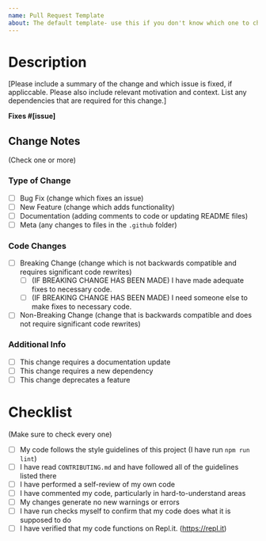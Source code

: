 ```yaml
---
name: Pull Request Template
about: The default template- use this if you don't know which one to choose.
---
```


# Description
[Please include a summary of the change and which issue is fixed, if appliccable. Please also include relevant motivation and context. List any dependencies that are required for this change.]

**Fixes #[issue]**

## Change Notes
(Check one or more)

### Type of Change
- [ ] Bug Fix (change which fixes an issue)
- [ ] New Feature (change which adds functionality)
- [ ] Documentation (adding comments to code or updating README files)
- [ ] Meta (any changes to files in the `.github` folder)

### Code Changes
- [ ] Breaking Change (change which is not backwards compatible and requires significant code rewrites)
    - [ ] (IF BREAKING CHANGE HAS BEEN MADE) I have made adequate fixes to necessary code.
    - [ ] (IF BREAKING CHANGE HAS BEEN MADE) I need someone else to make fixes to necessary code.
- [ ] Non-Breaking Change (change that is backwards compatible and does not require significant code rewrites)

### Additional Info

- [ ] This change requires a documentation update
- [ ] This change requires a new dependency
- [ ] This change deprecates a feature

# Checklist
(Make sure to check every one)

- [ ] My code follows the style guidelines of this project (I have run `npm run lint`)
- [ ] I have read `CONTRIBUTING.md` and have followed all of the guidelines listed there
- [ ] I have performed a self-review of my own code
- [ ] I have commented my code, particularly in hard-to-understand areas
- [ ] My changes generate no new warnings or errors
- [ ] I have run checks myself to confirm that my code does what it is supposed to do
- [ ] I have verified that my code functions on Repl.it. (https://repl.it)